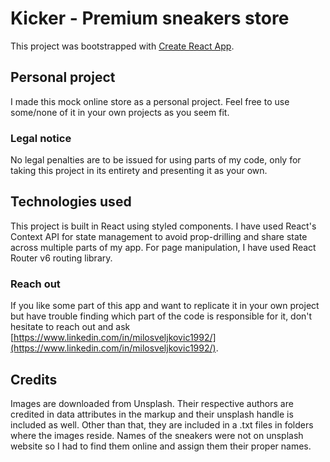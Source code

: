 # Kicker - Premium sneakers store

This project was bootstrapped with [Create React App](https://github.com/facebook/create-react-app).

## Personal project

I made this mock online store as a personal project. Feel free to use some/none of it in your own projects as you seem fit.

### Legal notice

No legal penalties are to be issued for using parts of my code, only for taking this project in its entirety and presenting it as your own.

## Technologies used

This project is built in React using styled components. I have used React's Context API for state management to avoid prop-drilling and share state across multiple parts of my app. For page manipulation, I have used React Router v6 routing library.

### Reach out

If you like some part of this app and want to replicate it in your own project but have trouble finding which part of the code is responsible for it, don't hesitate to reach out and ask [https://www.linkedin.com/in/milosveljkovic1992/](https://www.linkedin.com/in/milosveljkovic1992/).

## Credits

Images are downloaded from Unsplash. Their respective authors are credited in data attributes in the markup and their unsplash handle is included as well. Other than that, they are included in a .txt files in folders where the images reside. Names of the sneakers were not on unsplash website so I had to find them online and assign them their proper names.
